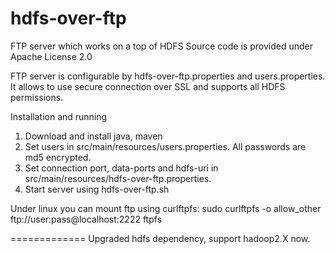 hdfs-over-ftp
=============
FTP server which works on a top of HDFS
Source code is provided under Apache License 2.0

FTP server is configurable by hdfs-over-ftp.properties and users.properties. It allows to use secure connection over SSL and supports all HDFS permissions.

Installation and running
1. Download and install java, maven
2. Set users in src/main/resources/users.properties. All passwords are md5 encrypted.
3. Set connection port, data-ports and hdfs-uri in src/main/resources/hdfs-over-ftp.properties.
4. Start server using hdfs-over-ftp.sh

Under linux you can mount ftp using curlftpfs:
sudo curlftpfs  -o allow_other ftp://user:pass@localhost:2222 ftpfs

=============
Upgraded hdfs dependency, support hadoop2.X now.
